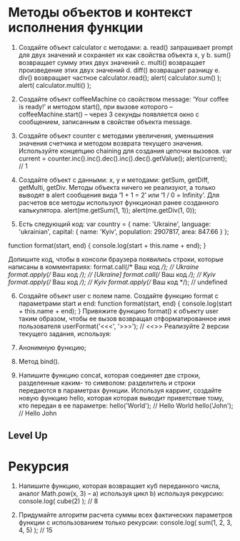 # Методы объектов и контекст исполнения функции

1. Создайте объект calculator с методами:
  a. read() запрашивает prompt для двух значений и сохраняет их как
  свойства объекта x, y
  b. sum() возвращает сумму этих двух значений
  c. multi() возвращает произведение этих двух значений
  d. diff() возвращает разницу
  e. div() возвращает частное
  calculator.read();
  alert( calculator.sum() );
  alert( calculator.multi() );

2. Создайте объект coffeeMachine со свойством message: ‘Your coffee is ready!’ и
методом start(), при вызове которого – coffeeMachine.start() – через 3 секунды
появляется окно с сообщением, записанным в свойстве объекта message.

3. Создайте объект counter с методами увеличения, уменьшения значения
счетчика и методом возврата текущего значения. Используйте концепцию
chaining для создания цепочки вызовов.
  var current = counter.inc().inc().dec().inc().dec().getValue();
  alert(current); // 1

4. Создайте объект с данными: x, y и методами: getSum, getDiff, getMulti, getDiv.
Методы объекта ничего не реализуют, а только выводят в alert сообщения вида
‘1 + 1 = 2’ или ‘1 / 0 = Infinity’. Для расчетов все методы используют функционал
ранее созданного калькулятора.
alert(me.getSum(1, 1));
alert(me.getDiv(1, 0));

5. Есть следующий код:
var country = {
name: 'Ukraine',
language: 'ukrainian',
capital: {
name: 'Kyiv',
population: 2907817,
area: 847.66
}
};

function format(start, end) {
console.log(start + this.name + end);
}

Допишите код, чтобы в консоли браузера появились строки, которые написаны в
комментариях:
format.call(/* Ваш код */); // Ukraine
format.apply(/* Ваш код */); // [Ukraine]
format.call(/* Ваш код */); // Kyiv
format.apply(/* Ваш код */); // Kyiv
format.apply(/* Ваш код */); // undefined

6. Создайте объект user с полем name. Создайте функцию format с параметрами
start и end:
function format(start, end) {
console.log(start + this.name + end);
}
Привяжите функцию format() к объекту user таким образом, чтобы ее вызов возвращал
отформатированное имя пользователя
userFormat('<<<', '>>>'); // <<<John>>>
Реализуйте 2 версии текущего задания, используя:
  1. Анонимную функцию;
  2. Метод bind().

7. Напишите функцию concat, которая соединяет две строки, разделенные каким-
то символом: разделитель и строки передаются в параметрах функции.
Используя карринг, создайте новую функцию hello, которая которая выводит
приветствие тому, кто передан в ее параметре:
hello('World'); // Hello World
hello('John'); // Hello John

## Level Up
# Рекурсия

1. Напишите функцию, которая возвращает куб переданного числа, аналог
Math.pow(x, 3) – a) используя цикл b) используя рекурсию:
console.log( cube(2) ); // 8

2. Придумайте алгоритм расчета суммы всех фактических параметров функции с
использованием только рекурсии:
console.log( sum(1, 2, 3, 4, 5) ); // 15